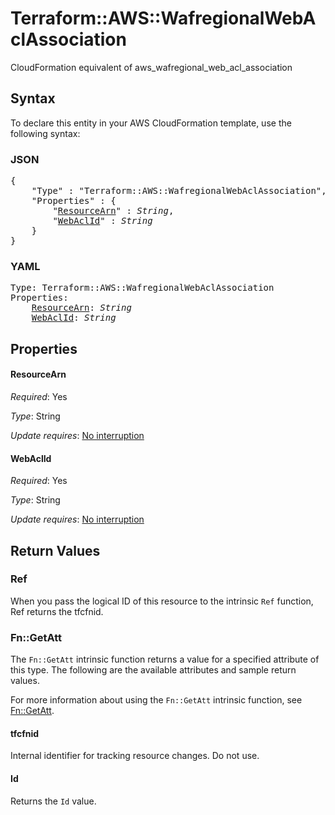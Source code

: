 # Terraform::AWS::WafregionalWebAclAssociation

CloudFormation equivalent of aws_wafregional_web_acl_association

## Syntax

To declare this entity in your AWS CloudFormation template, use the following syntax:

### JSON

<pre>
{
    "Type" : "Terraform::AWS::WafregionalWebAclAssociation",
    "Properties" : {
        "<a href="#resourcearn" title="ResourceArn">ResourceArn</a>" : <i>String</i>,
        "<a href="#webaclid" title="WebAclId">WebAclId</a>" : <i>String</i>
    }
}
</pre>

### YAML

<pre>
Type: Terraform::AWS::WafregionalWebAclAssociation
Properties:
    <a href="#resourcearn" title="ResourceArn">ResourceArn</a>: <i>String</i>
    <a href="#webaclid" title="WebAclId">WebAclId</a>: <i>String</i>
</pre>

## Properties

#### ResourceArn

_Required_: Yes

_Type_: String

_Update requires_: [No interruption](https://docs.aws.amazon.com/AWSCloudFormation/latest/UserGuide/using-cfn-updating-stacks-update-behaviors.html#update-no-interrupt)

#### WebAclId

_Required_: Yes

_Type_: String

_Update requires_: [No interruption](https://docs.aws.amazon.com/AWSCloudFormation/latest/UserGuide/using-cfn-updating-stacks-update-behaviors.html#update-no-interrupt)

## Return Values

### Ref

When you pass the logical ID of this resource to the intrinsic `Ref` function, Ref returns the tfcfnid.

### Fn::GetAtt

The `Fn::GetAtt` intrinsic function returns a value for a specified attribute of this type. The following are the available attributes and sample return values.

For more information about using the `Fn::GetAtt` intrinsic function, see [Fn::GetAtt](https://docs.aws.amazon.com/AWSCloudFormation/latest/UserGuide/intrinsic-function-reference-getatt.html).

#### tfcfnid

Internal identifier for tracking resource changes. Do not use.

#### Id

Returns the <code>Id</code> value.

